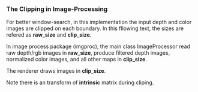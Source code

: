 ### The Clipping in Image-Processing

For better window-search, in this implementation the input depth and color images are clipped on each boundary. In this fllowing text, the sizes are refered as **raw_size** and **clip_size**.

In image process package (imgproc), the main class ImageProcessor read raw depth/rgb images in **raw_size**, produce filtered depth images, normalized color images, and all other maps in **clip_size**.

The renderer draws images in **clip_size**.

Note there is an transform of **intrinsic** matrix during cliping. 